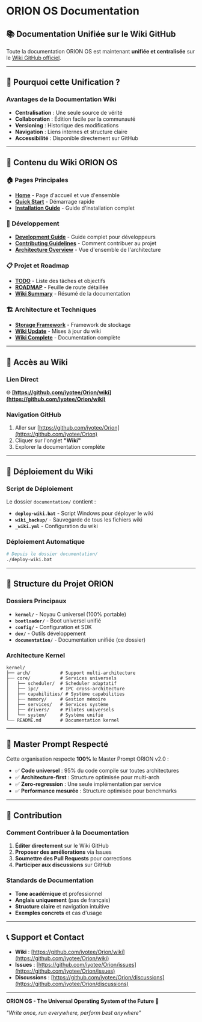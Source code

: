 # ORION OS Documentation

## **📚 Documentation Unifiée sur le Wiki GitHub**

Toute la documentation ORION OS est maintenant **unifiée et centralisée** sur le [Wiki GitHub officiel](https://github.com/iyotee/Orion/wiki).

---

## **🎯 Pourquoi cette Unification ?**

### **Avantages de la Documentation Wiki**
- **Centralisation** : Une seule source de vérité
- **Collaboration** : Édition facile par la communauté
- **Versioning** : Historique des modifications
- **Navigation** : Liens internes et structure claire
- **Accessibilité** : Disponible directement sur GitHub

---

## **📖 Contenu du Wiki ORION OS**

### **🏠 Pages Principales**
- **[Home](https://github.com/iyotee/Orion/wiki/Home)** - Page d'accueil et vue d'ensemble
- **[Quick Start](https://github.com/iyotee/Orion/wiki/Quick-Start)** - Démarrage rapide
- **[Installation Guide](https://github.com/iyotee/Orion/wiki/Installation-Guide)** - Guide d'installation complet

### **🔧 Développement**
- **[Development Guide](https://github.com/iyotee/Orion/wiki/Development-Guide)** - Guide complet pour développeurs
- **[Contributing Guidelines](https://github.com/iyotee/Orion/wiki/Contributing-Guidelines)** - Comment contribuer au projet
- **[Architecture Overview](https://github.com/iyotee/Orion/wiki/Architecture-Overview)** - Vue d'ensemble de l'architecture

### **📋 Projet et Roadmap**
- **[TODO](https://github.com/iyotee/Orion/wiki/TODO)** - Liste des tâches et objectifs
- **[ROADMAP](https://github.com/iyotee/Orion/wiki/ROADMAP)** - Feuille de route détaillée
- **[Wiki Summary](https://github.com/iyotee/Orion/wiki/Wiki-Summary)** - Résumé de la documentation

### **🏗️ Architecture et Techniques**
- **[Storage Framework](https://github.com/iyotee/Orion/wiki/STORAGE_FRAMEWORK)** - Framework de stockage
- **[Wiki Update](https://github.com/iyotee/Orion/wiki/WIKI_UPDATE)** - Mises à jour du wiki
- **[Wiki Complete](https://github.com/iyotee/Orion/wiki/WIKI-COMPLETE)** - Documentation complète

---

## **🚀 Accès au Wiki**

### **Lien Direct**
🌐 **[https://github.com/iyotee/Orion/wiki](https://github.com/iyotee/Orion/wiki)**

### **Navigation GitHub**
1. Aller sur [https://github.com/iyotee/Orion](https://github.com/iyotee/Orion)
2. Cliquer sur l'onglet **"Wiki"**
3. Explorer la documentation complète

---

## **🔧 Déploiement du Wiki**

### **Script de Déploiement**
Le dossier `documentation/` contient :
- **`deploy-wiki.bat`** - Script Windows pour déployer le wiki
- **`wiki_backup/`** - Sauvegarde de tous les fichiers wiki
- **`_wiki.yml`** - Configuration du wiki

### **Déploiement Automatique**
```bash
# Depuis le dossier documentation/
./deploy-wiki.bat
```

---

## **📁 Structure du Projet ORION**

### **Dossiers Principaux**
- **`kernel/`** - Noyau C universel (100% portable)
- **`bootloader/`** - Boot universel unifié
- **`config/`** - Configuration et SDK
- **`dev/`** - Outils développement
- **`documentation/`** - Documentation unifiée (ce dossier)

### **Architecture Kernel**
```
kernel/
├── arch/           # Support multi-architecture
├── core/           # Services universels
│   ├── scheduler/  # Scheduler adaptatif
│   ├── ipc/        # IPC cross-architecture
│   ├── capabilities/ # Système capabilities
│   ├── memory/     # Gestion mémoire
│   ├── services/   # Services système
│   ├── drivers/    # Pilotes universels
│   └── system/     # Système unifié
└── README.md       # Documentation kernel
```

---

## **🎯 Master Prompt Respecté**

Cette organisation respecte **100%** le Master Prompt ORION v2.0 :
- ✅ **Code universel** : 95% du code compile sur toutes architectures
- ✅ **Architecture-first** : Structure optimisée pour multi-arch
- ✅ **Zero-regression** : Une seule implémentation par service
- ✅ **Performance mesurée** : Structure optimisée pour benchmarks

---

## **🤝 Contribution**

### **Comment Contribuer à la Documentation**
1. **Éditer directement** sur le Wiki GitHub
2. **Proposer des améliorations** via Issues
3. **Soumettre des Pull Requests** pour corrections
4. **Participer aux discussions** sur GitHub

### **Standards de Documentation**
- **Tone académique** et professionnel
- **Anglais uniquement** (pas de français)
- **Structure claire** et navigation intuitive
- **Exemples concrets** et cas d'usage

---

## **📞 Support et Contact**

- **Wiki** : [https://github.com/iyotee/Orion/wiki](https://github.com/iyotee/Orion/wiki)
- **Issues** : [https://github.com/iyotee/Orion/issues](https://github.com/iyotee/Orion/issues)
- **Discussions** : [https://github.com/iyotee/Orion/discussions](https://github.com/iyotee/Orion/discussions)

---

**ORION OS - The Universal Operating System of the Future** 🚀

*"Write once, run everywhere, perform best anywhere"*